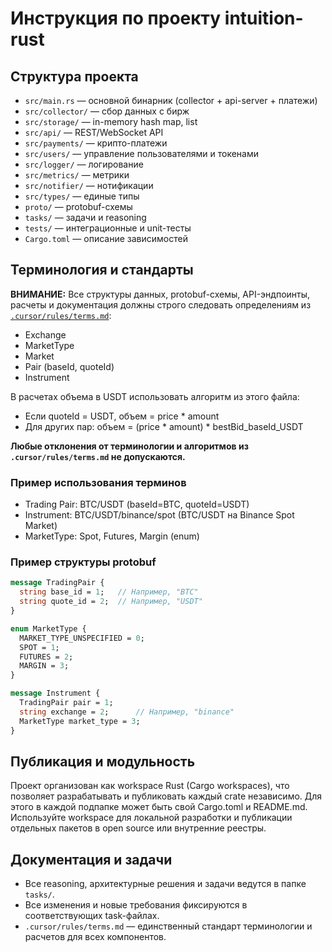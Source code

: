 # Инструкция по проекту intuition-rust

## Структура проекта

- `src/main.rs` — основной бинарник (collector + api-server + платежи)
- `src/collector/` — сбор данных с бирж
- `src/storage/` — in-memory hash map, list
- `src/api/` — REST/WebSocket API
- `src/payments/` — крипто-платежи
- `src/users/` — управление пользователями и токенами
- `src/logger/` — логирование
- `src/metrics/` — метрики
- `src/notifier/` — нотификации
- `src/types/` — единые типы
- `proto/` — protobuf-схемы
- `tasks/` — задачи и reasoning
- `tests/` — интеграционные и unit-тесты
- `Cargo.toml` — описание зависимостей

## Терминология и стандарты

**ВНИМАНИЕ:** Все структуры данных, protobuf-схемы, API-эндпоинты, расчеты и документация должны строго следовать определениям из [`.cursor/rules/terms.md`](../.cursor/rules/terms.md):
- Exchange
- MarketType
- Market
- Pair (baseId, quoteId)
- Instrument

В расчетах объема в USDT использовать алгоритм из этого файла:
- Если quoteId = USDT, объем = price * amount
- Для других пар: объем = (price * amount) * bestBid_baseId_USDT

**Любые отклонения от терминологии и алгоритмов из `.cursor/rules/terms.md` не допускаются.**

### Пример использования терминов

- Trading Pair: BTC/USDT (baseId=BTC, quoteId=USDT)
- Instrument: BTC/USDT/binance/spot (BTC/USDT на Binance Spot Market)
- MarketType: Spot, Futures, Margin (enum)

### Пример структуры protobuf

```proto
message TradingPair {
  string base_id = 1;   // Например, "BTC"
  string quote_id = 2;  // Например, "USDT"
}

enum MarketType {
  MARKET_TYPE_UNSPECIFIED = 0;
  SPOT = 1;
  FUTURES = 2;
  MARGIN = 3;
}

message Instrument {
  TradingPair pair = 1;
  string exchange = 2;      // Например, "binance"
  MarketType market_type = 3;
}
```

## Публикация и модульность

Проект организован как workspace Rust (Cargo workspaces), что позволяет разрабатывать и публиковать каждый crate независимо. Для этого в каждой подпапке может быть свой Cargo.toml и README.md. Используйте workspace для локальной разработки и публикации отдельных пакетов в open source или внутренние реестры.

## Документация и задачи

- Все reasoning, архитектурные решения и задачи ведутся в папке `tasks/`.
- Все изменения и новые требования фиксируются в соответствующих task-файлах.
- `.cursor/rules/terms.md` — единственный стандарт терминологии и расчетов для всех компонентов. 
